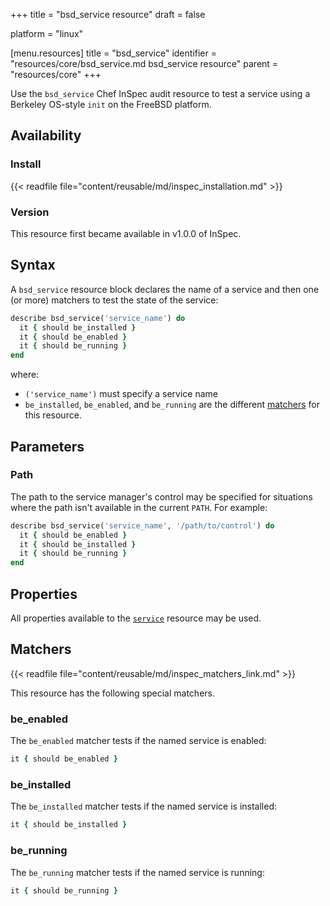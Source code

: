 +++
title = "bsd_service resource"
draft = false

platform = "linux"

[menu.resources]
    title = "bsd_service"
    identifier = "resources/core/bsd_service.md bsd_service resource"
    parent = "resources/core"
+++

Use the `bsd_service` Chef InSpec audit resource to test a service using a Berkeley OS-style `init` on the FreeBSD platform.

## Availability

### Install

{{< readfile file="content/reusable/md/inspec_installation.md" >}}

### Version

This resource first became available in v1.0.0 of InSpec.

## Syntax

A `bsd_service` resource block declares the name of a service and then one (or more) matchers to test the state of the service:

```ruby
describe bsd_service('service_name') do
  it { should be_installed }
  it { should be_enabled }
  it { should be_running }
end
```

where:

- `('service_name')` must specify a service name
- `be_installed`, `be_enabled`, and `be_running` are the different [matchers](#matchers) for this resource.

## Parameters

### Path

The path to the service manager's control may be specified for situations where the path isn't available in the current `PATH`. For example:

```ruby
describe bsd_service('service_name', '/path/to/control') do
  it { should be_enabled }
  it { should be_installed }
  it { should be_running }
end
```

## Properties

All properties available to the [`service`](/resources/core/service/) resource may be used.

## Matchers

{{< readfile file="content/reusable/md/inspec_matchers_link.md" >}}

This resource has the following special matchers.

### be_enabled

The `be_enabled` matcher tests if the named service is enabled:

```ruby
it { should be_enabled }
```

### be_installed

The `be_installed` matcher tests if the named service is installed:

```ruby
it { should be_installed }
```

### be_running

The `be_running` matcher tests if the named service is running:

```ruby
it { should be_running }
```
